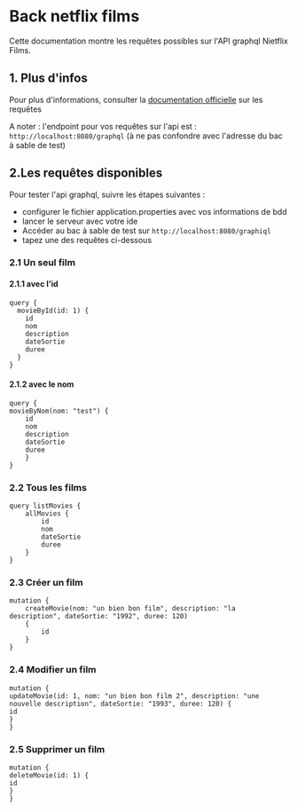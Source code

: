 # Back netflix films

Cette documentation montre les requêtes possibles sur l'API graphql Nietflix Films.

1\. Plus d'infos
----------------

Pour plus d'informations, consulter
la [documentation officielle](https://graphql.org/graphql-js/mutations-and-input-types/) sur les requêtes

A noter : l'endpoint pour vos requêtes sur l'api est : `http://localhost:8080/graphql` (à ne pas confondre avec
l'adresse du bac à sable de test)

2.Les requêtes disponibles
--------------------------

Pour tester l'api graphql, suivre les étapes suivantes :

* configurer le fichier application.properties avec vos informations de bdd
* lancer le serveur avec votre ide
* Accéder au bac à sable de test sur `http://localhost:8080/graphiql`
* tapez une des requêtes ci-dessous

### 2.1 Un seul film

#### 2.1.1 avec l'id

```
query {
  movieById(id: 1) {
    id
    nom
    description
    dateSortie
    duree
  }
}
```

#### 2.1.2 avec le nom

```
query {
movieByNom(nom: "test") {
    id
    nom
    description
    dateSortie
    duree
    }
}
```

### 2.2 Tous les films

```
query listMovies {
    allMovies {
        id
        nom
        dateSortie
        duree
    }
}
```

### 2.3 Créer un film

```
mutation {
    createMovie(nom: "un bien bon film", description: "la description", dateSortie: "1992", duree: 120) 
    {
        id
    }
}
```

### 2.4 Modifier un film

```
mutation {
updateMovie(id: 1, nom: "un bien bon film 2", description: "une nouvelle description", dateSortie: "1993", duree: 120) {
id
}
}
```

### 2.5 Supprimer un film

```
mutation {
deleteMovie(id: 1) {
id
}
}